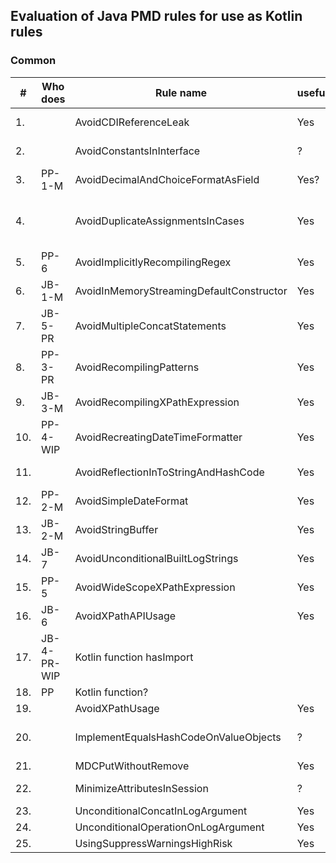 Evaluation of Java PMD rules for use as Kotlin rules
---
### Common

| #   | Who does    | Rule name                                | useful | complexity | used by sponsors | importance  | already available | note / to investigate                                                                                                   |
|-----|-------------|------------------------------------------|--------|------------|------------------|-------------|-------------------|-------------------------------------------------------------------------------------------------------------------------|
| 1.  |             | AvoidCDIReferenceLeak                    | Yes    | Medium     | No               | Low         | Not found         | Kotlin mostly not used with Java/JakartaEE                                                                              |
| 2.  |             | AvoidConstantsInInterface                | ?      | Low?       | Yes              | Low         | Not found         | To investiate                                                                                                           |
| 3.  | PP-1-M      | AvoidDecimalAndChoiceFormatAsField       | Yes?   | Low        | Yes              | High        | Not found         | NumberFormat/DateFormat not included?                                                                                   |
| 4.  |             | AvoidDuplicateAssignmentsInCases         | Yes    | Medium     | Yes              | Low/Medium  | Partly found      | Detekt:DuplicateCaseInWhenExpression has overlap but is not the same. Add example, doc, Questionable if occuring often. |
| 5.  | PP-6        | AvoidImplicitlyRecompilingRegex          | Yes    | High       | Yes              | High        | Not found         | Kotlin has own String/regex, also occurs here? support both?                                                            |
| 6.  | JB-1-M      | AvoidInMemoryStreamingDefaultConstructor | Yes    | Low        | Yes              | High        | Not found         | Kotlin types? -> No                                                                                                     |
| 7.  | JB-5-PR     | AvoidMultipleConcatStatements            | Yes    | Medium     | Yes              | High        | Not found         | How concat in Kotlin? Seems like Java                                                                                   | 
| 8.  | PP-3-PR     | AvoidRecompilingPatterns                 | Yes    | Low/Medium | Yes              | High        | Not found         | Kotlin version?                                                                                                         |
| 9.  | JB-3-M      | AvoidRecompilingXPathExpression          | Yes    | Low        | Yes              | Medium/High | Not found         | Good example ThreadLocal in Kotlin - Done                                                                               |
| 10. | PP-4-WIP    | AvoidRecreatingDateTimeFormatter         | Yes    | Medium     | Yes              | High        | Not found         | -                                                                                                                       |
| 11. |             | AvoidReflectionInToStringAndHashCode     | Yes    | Low/Medium | Yes              | Low/Medium  | Not found         | -                                                                                                                       |
| 12. | PP-2-M      | AvoidSimpleDateFormat                    | Yes    | Low        | Yes              | Medium      | Not found         |                                                                                                                         |
| 13. | JB-2-M      | AvoidStringBuffer                        | Yes    | Low        | Yes              | Low/Medium  | Not found         |                                                                                                                         |
| 14. | JB-7        | AvoidUnconditionalBuiltLogStrings        | Yes    | High       | Yes              | Medium      | Not found         |                                                                                                                         | 
| 15. | PP-5        | AvoidWideScopeXPathExpression            | Yes    | Low        | Yes              | Medium      | Not found         |                                                                                                                         | 
| 16. | JB-6        | AvoidXPathAPIUsage                       | Yes    | Low        | Yes              | Medium      | Not found         | remove VTD reference?, seems old, better alternatives?                                                                  |
| 17. | JB-4-PR-WIP | Kotlin function hasImport                |        |            |                  |             |                   | source to review, not tested, to build+test (how?)                                                                      |
| 18. | PP          | Kotlin function?                         |        |            |                  |             |                   |                                                                                                                         |
| 19. |             | AvoidXPathUsage                          | Yes    | Low        | Yes              | Medium/High | ?                 |                                                                                                                         |
| 20. |             | ImplementEqualsHashCodeOnValueObjects    | ?      | Very High  | ?                | ?           | ?                 | Kotlin has Data classes with eq/hash taken care of. Can be incorrectly not used. Prefer Data class over Lombok.         | 
| 21. |             | MDCPutWithoutRemove                      | Yes    | Low/Medium | Yes              | Medium      | ?                 |                                                                                                                         |
| 22. |             | MinimizeAttributesInSession              | ?      | Low/Medium | ?                | Medium      | ?                 | If used by sponsor, importance is Medium/High                                                                           |
| 23. |             | UnconditionalConcatInLogArgument         | Yes    | Medium     | Yes              | Medium/High | ?                 |                                                                                                                         | 
| 24. |             | UnconditionalOperationOnLogArgument      | Yes    | Medium     | Yes              | Medium/High | ?                 |                                                                                                                         |
| 25. |             | UsingSuppressWarningsHighRisk            | Yes    | Low        | Yes              | High        | ?                 |                                                                                                                         |
